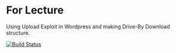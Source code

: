 For Lecture
======
Using Upload Exploit in Wordpress and making Drive-By Download structure.


[![Build Status](http://cfile28.uf.tistory.com/image/2764394B53E049EC08A37F)](http://www.kisec.com)
